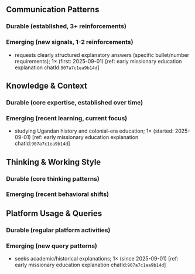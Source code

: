 ## Communication Patterns
### Durable (established, 3+ reinforcements)

### Emerging (new signals, 1-2 reinforcements)
- requests clearly structured explanatory answers (specific bullet/number requirements); 1× (first: 2025-09-01) [ref: early missionary education explanation chatId:`907a7c1ea9b14d`]

## Knowledge & Context
### Durable (core expertise, established over time)

### Emerging (recent learning, current focus)
- studying Ugandan history and colonial-era education; 1× (started: 2025-09-01) [ref: early missionary education explanation chatId:`907a7c1ea9b14d`]

## Thinking & Working Style
### Durable (core thinking patterns)

### Emerging (recent behavioral shifts)

## Platform Usage & Queries
### Durable (regular platform activities)

### Emerging (new query patterns)
- seeks academic/historical explanations; 1× (since 2025-09-01) [ref: early missionary education explanation chatId:`907a7c1ea9b14d`]